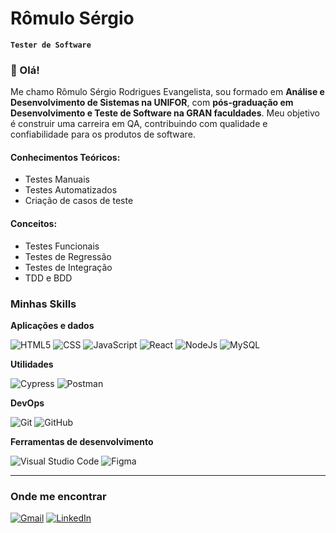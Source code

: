 # Rômulo Sérgio
**`Tester de Software`**

### 👋 Olá!

Me chamo Rômulo Sérgio Rodrigues Evangelista, sou formado em **Análise e Desenvolvimento de Sistemas na UNIFOR**, com **pós-graduação em Desenvolvimento e Teste de Software na GRAN faculdades**. Meu objetivo é construir uma carreira em QA, contribuindo com qualidade e confiabilidade para os produtos de software.

#### Conhecimentos Teóricos: 
- Testes Manuais
- Testes Automatizados
- Criação de casos de teste

#### Conceitos: 
- Testes Funcionais 
- Testes de Regressão 
- Testes de Integração
- TDD e BDD


### Minhas Skills

**Aplicações e dados**

![HTML5](https://img.shields.io/badge/-HTML5-333333?style=flat&logo=HTML5)
![CSS](https://img.shields.io/badge/-CSS-333333?style=flat&logo=CSS&logoColor=1572B6)
![JavaScript](https://img.shields.io/badge/-JavaScript-333333?style=flat&logo=javascript)
![React](https://img.shields.io/badge/-React-333333?style=flat&logo=react)
![NodeJs](https://img.shields.io/badge/Node.js-333333?style=flat&logo=node.js&logoColor=white)
![MySQL](https://img.shields.io/badge/-MySQL-333333?style=flat&logo=mysql)

**Utilidades**

![Cypress](https://img.shields.io/badge/-Cypress-333333?style=flat&logo=cypress)
![Postman](https://img.shields.io/badge/-Postman-333333?style=flat&logo=postman)

**DevOps**

![Git](https://img.shields.io/badge/-Git-333333?style=flat&logo=git)
![GitHub](https://img.shields.io/badge/-GitHub-333333?style=flat&logo=github)

**Ferramentas de desenvolvimento**

![Visual Studio Code](https://img.shields.io/badge/-Vs%20Code-333333?logo=vscode&logoColor=007ACC)
![Figma](https://img.shields.io/badge/-Figma-333333?style=flat&logo=figma&logoColor=007ACC)

---

### Onde me encontrar

<p align="left">
  <a href="mailto:romulosergiore@gmail.com" title="Gmail" target="_blank">
  <img src="https://img.shields.io/badge/-Gmail-FF0000?style=flat-square&labelColor=FF0000&logo=gmail&logoColor=white&link=mailto:romulosergiore@gmail.com" alt="Gmail" /></a>

  <a href="https://www.linkedin.com/in/romulosergiore/" target="_blank" title="LinkedIn">
  <img src="https://img.shields.io/badge/-Linkedin-0e76a8?style=flat-square&logo=Linkedin&logoColor=white&link=https://www.linkedin.com/in/romulosergiore/"  alt="LinkedIn"/></a>
  </a>
</p>  
